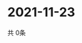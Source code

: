 # 2021-11-23
  共 0条

  <!-- BEGIN -->
  <!-- 最后更新时间Tue Nov 23 2021 22:02:42 GMT+0000 (Coordinated Universal Time) -->
  
  <!-- END -->
  
  